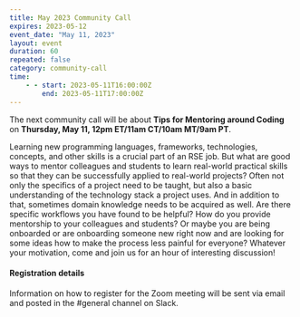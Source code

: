 ```yaml
---
title: May 2023 Community Call
expires: 2023-05-12
event_date: "May 11, 2023"
layout: event
duration: 60
repeated: false
category: community-call
time:
    - - start: 2023-05-11T16:00:00Z
        end: 2023-05-11T17:00:00Z
---
```


The next community call will be about **Tips for Mentoring around Coding** on **Thursday, May 11, 12pm ET/11am CT/10am MT/9am PT**.

Learning new programming languages, frameworks, technologies, concepts, and other skills is a crucial part of an RSE job. But what are good ways to mentor colleagues and students to learn real-world practical skills so that they can be successfully applied to real-world projects? Often not only the specifics of a project need to be taught, but also a basic understanding of the technology stack a project uses. And in addition to that, sometimes domain knowledge needs to be acquired as well. Are there specific workflows you have found to be helpful? How do you provide mentorship to your colleagues and students? Or maybe you are being onboarded or are onboarding someone new right now and are looking for some ideas how to make the process less painful for everyone? Whatever your motivation, come and join us for an hour of interesting discussion! 


#### Registration details
Information on how to register for the Zoom meeting will be sent via email
and posted in the #general channel on Slack.
